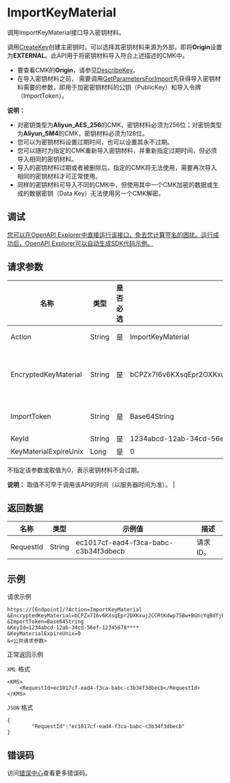 # ImportKeyMaterial

调用ImportKeyMaterial接口导入密钥材料。

调用[CreateKey](~~28947~~)创建主密钥时，可以选择其密钥材料来源为外部，即将**Origin**设置为**EXTERNAL**。此API用于将密钥材料导入符合上述描述的CMK中。

-   要查看CMK的**Origin**，请参见[DescribeKey](~~28952~~)。
-   在导入密钥材料之前， 需要调用[GetParametersForImport](~~68621~~)先获得导入密钥材料需要的参数，即用于加密密钥材料的公钥（PublicKey）和导入令牌（ImportToken）。

**说明：**

-   对密钥类型为**Aliyun\_AES\_256**的CMK，密钥材料必须为256位；对密钥类型为**Aliyun\_SM4**的CMK，密钥材料必须为128位。
-   您可以为密钥材料设置过期时间，也可以设置其永不过期。
-   您可以随时为指定的CMK重新导入密钥材料，并重新指定过期时间，但必须导入相同的密钥材料。
-   导入的密钥材料过期或者被删除后，指定的CMK将无法使用，需要再次导入相同的密钥材料才可正常使用。
-   同样的密钥材料可导入不同的CMK中，但使用其中一个CMK加密的数据或生成的数据密钥（Data Key）无法使用另一个CMK解密。

## 调试

[您可以在OpenAPI Explorer中直接运行该接口，免去您计算签名的困扰。运行成功后，OpenAPI Explorer可以自动生成SDK代码示例。](https://api.aliyun.com/#product=Kms&api=ImportKeyMaterial&type=RPC&version=2016-01-20)

## 请求参数

|名称|类型|是否必选|示例值|描述|
|--|--|----|---|--|
|Action|String|是|ImportKeyMaterial|要执行的操作，取值：**ImportKeyMaterial**。 |
|EncryptedKeyMaterial|String|是|bCPZx7I6v6KXsqEpr2OXKxuj2CCRtKdwp75Bw+BGncYqBdfjFBYRtOE6HRlT0oeiRDWzwnw9OA54OL36smDJrq4Lo9x0CyYDiuKnRkcKtMtlzW0din7Pd7IlZWWRdVueiw2qpzl7PkUWQGTdsdbzpfJJQ+qj/cRIrk/E83UGyeyytSpgnb+lu0xEYcPajRyWNsbi98N3pqqQzHXNNHO2NJqHlnQgglqTiBEjkGeKFhfKmTc3vjulIdVa3EaVIN6lwWfgx+UUYSrvbA77WDYKlDsZ4SbK2/T7za9Tp1qU7Ynqba7OKGVVj7PMbiaO80AxWZnjUMYCgEp5w7V+seOXqw==|使用**GetParametersForImport**返回的公钥加密并用base64编码后的密钥材料。 |
|ImportToken|String|是|Base64String|通过调用**GetParametersForImport**获得的导入令牌。 |
|KeyId|String|是|1234abcd-12ab-34cd-56ef-12345678\*\*\*\*|待导入的主密钥ID。 |
|KeyMaterialExpireUnix|Long|是|0|密钥材料过期时间。

 不指定该参数或取值为0，表示密钥材料不会过期。

 **说明：** 取值不可早于调用该API的时间（以服务器时间为准）。 |

## 返回数据

|名称|类型|示例值|描述|
|--|--|---|--|
|RequestId|String|ec1017cf-ead4-f3ca-babc-c3b34f3dbecb|请求ID。 |

## 示例

请求示例

```
https://[Endpoint]/?Action=ImportKeyMaterial
&EncryptedKeyMaterial=bCPZx7I6v6KXsqEpr2OXKxuj2CCRtKdwp75Bw+BGncYqBdfjFBYRtOE6HRlT0oeiRDWzwnw9OA54OL36smDJrq4Lo9x0CyYDiuKnRkcKtMtlzW0din7Pd7IlZWWRdVueiw2qpzl7PkUWQGTdsdbzpfJJQ+qj/cRIrk/E83UGyeyytSpgnb+lu0xEYcPajRyWNsbi98N3pqqQzHXNNHO2NJqHlnQgglqTiBEjkGeKFhfKmTc3vjulIdVa3EaVIN6lwWfgx+UUYSrvbA77WDYKlDsZ4SbK2/T7za9Tp1qU7Ynqba7OKGVVj7PMbiaO80AxWZnjUMYCgEp5w7V+seOXqw==
&ImportToken=Base64String
&KeyId=1234abcd-12ab-34cd-56ef-12345678****
&KeyMaterialExpireUnix=0
&<公共请求参数>
```

正常返回示例

`XML` 格式

```
<KMS>
    <RequestId>ec1017cf-ead4-f3ca-babc-c3b34f3dbecb</RequestId>
</KMS>
```

`JSON` 格式

```
{
        "RequestId":"ec1017cf-ead4-f3ca-babc-c3b34f3dbecb"
}
```

## 错误码

访问[错误中心](https://error-center.alibabacloud.com/status/product/Kms)查看更多错误码。

